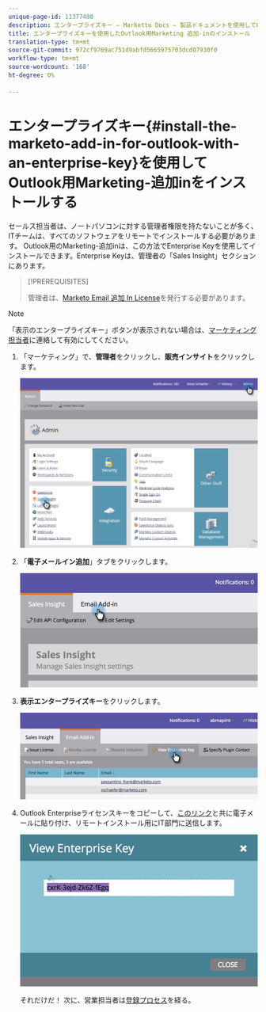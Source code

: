 ```yaml
---
unique-page-id: 11377488
description: エンタープライズキー — Marketto Docs — 製品ドキュメントを使用してOutlook用追加Marketo-inをインストールする
title: エンタープライズキーを使用したOutlook用Marketing 追加-inのインストール
translation-type: tm+mt
source-git-commit: 972cf9769ac751d9abfd5665975703dcd07930f0
workflow-type: tm+mt
source-wordcount: '168'
ht-degree: 0%

---
```



# エンタープライズキー{#install-the-marketo-add-in-for-outlook-with-an-enterprise-key}を使用してOutlook用Marketing-追加inをインストールする

セールス担当者は、ノートパソコンに対する管理者権限を持たないことが多く、ITチームは、すべてのソフトウェアをリモートでインストールする必要があります。 Outlook用のMarketing-追加inは、この方法でEnterprise Keyを使用してインストールできます。Enterprise Keyは、管理者の「Sales Insight」セクションにあります。

>[!PREREQUISITES]
>
>管理者は、[Marketo Email 追加 In License](/help/marketo/product-docs/marketo-sales-insight/msi-outlook-plugin/issue-a-marketo-email-add-in-license.md)を発行する必要があります。

>[!NOTE]
>
>「表示のエンタープライズキー」ボタンが表示されない場合は、[マーケティング担当者](https://nation.marketo.com/t5/Support/ct-p/Support)に連絡して有効にしてください。

1. 「マーケティング」で、**管理者**&#x200B;をクリックし、**販売インサイト**&#x200B;をクリックします。

   ![](assets/image2016-7-25-14-3a22-3a12.png)

1. 「**電子メールイン追加**」タブをクリックします。

   ![](assets/image2016-7-25-14-3a23-3a57.png)

1. **表示エンタープライズキー**&#x200B;をクリックします。

   ![](assets/image2016-7-25-14-3a35-3a38.png)

1. Outlook Enterpriseライセンスキーをコピーして、[このリンク](/help/marketo/product-docs/marketo-sales-insight/msi-outlook-plugin/marketo-outlook-plugin-installation-by-it.md)と共に電子メールに貼り付け、リモートインストール用にIT部門に送信します。

   ![](assets/image2016-7-25-14-3a39-3a9.png)

   それだけだ！ 次に、営業担当者は[登録プロセス](/help/marketo/product-docs/marketo-sales-insight/msi-outlook-plugin/authorize-the-marketo-outlook-plugin.md)を経る。
